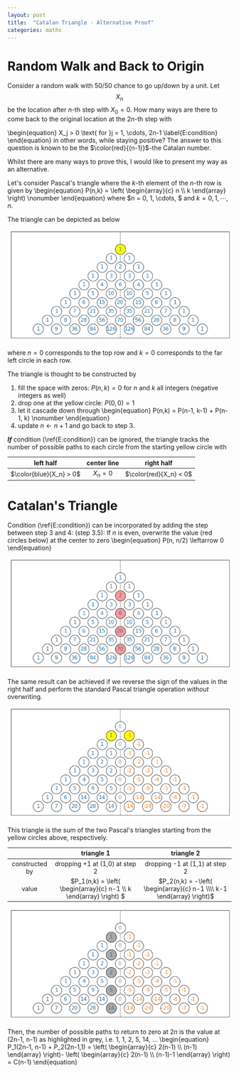 ```yaml
---
layout: post
title:  "Catalan Triangle - Alternative Proof"
categories: maths
---
```


# Random Walk and Back to Origin

Consider a random walk with 50/50 chance to go up/down by a unit. Let $$X_n$$ be the location after $n$-th step with $X_0 = 0$. How many ways are there to come back to the original location at the $2n$-th step with

\begin{equation}
X_j > 0 \text{ for }j = 1, \cdots, 2n-1
\label{E:condition}
\end{equation}
in other words, while staying positive? The answer to this question is known to be the $\color{red}{(n-1)}$-the Catalan number. 

Whilst there are many ways to prove this, I would like to present my way as an alternative. 

Let's consider Pascal's triangle where the $k$-th element of the $n$-th row is given by
\begin{equation}
P(n,k) = \left( \begin{array}{c} n \\\\ k \end{array} \right) 
\nonumber
\end{equation}
where $n = 0, 1, \cdots, $ and $k = 0, 1, \cdots, n$.  

The triangle can be depicted as below

![pascal triangle](/assets/catalan/pascal.png)

where $n = 0$ corresponds to the top row and $k=0$ corresponds to the far left circle in each row. 

The triangle is thought to be constructed by 
1. fill the space with zeros: $P(n,k) = 0$ for $n$ and $k$ all integers (negative integers as well)
2. drop one at the yellow circle: $P(0,0) = 1$
3. let it cascade down through
\begin{equation}
P(n,k) = P(n-1, k-1) + P(n-1, k)
\nonumber
\end{equation}
4. update $n \leftarrow n+1$ and go back to step 3. 

***If*** condition (\ref{E:condition}) can be ignored, 
the triangle tracks the number of possible paths to each circle from the starting yellow circle with

| left half | center line | right half |
| :--: | :--: | :--: |
| $\color{blue}{X_n} > 0$ | $X_n=0$ | $\color{red}{X_n} < 0$ |



# Catalan's Triangle

Condition (\ref{E:condition}) can be incorporated by adding the step between step 3 and 4: 
(step 3.5): If $n$ is even, overwrite the value (red circles below) at the center to zero
\begin{equation}
P(n, n/2) \leftarrow 0
\end{equation}


![pascal triangle](/assets/catalan/pascal_to_catalan.png)


The same result can be achieved if we reverse the sign of the values in the right half and perform the standard Pascal triangle operation *without* overwriting. 


![pascal triangle](/assets/catalan/catalan.png)


This triangle is the sum of the two Pascal's triangles starting from the yellow circles above, respectively. 

| | triangle 1 | triangle 2 |
| :--: | :--: | :--: |
| constructed by | dropping +1 at (1,0) at step 2 | dropping -1 at (1,1) at step 2 |
| value | $P_1(n,k) = \left( \begin{array}{c} n-1 \\\\ k \end{array} \right) $ | $P_2(n,k) = -\left( \begin{array}{c} n-1 \\\\ k-1 \end{array} \right)$ |



![pascal triangle](/assets/catalan/catalan_number.png)


Then, the number of possible paths to return to zero at $2n$ is the value at (2n-1, n-1) as highlighted in grey, i.e. 1, 1, 2, 5, 14, ...
\begin{equation}
P_1(2n-1, n-1) +  P_2(2n-1,1) = \left( \begin{array}{c} 2(n-1) \\\\ (n-1) \end{array} \right)- \left( \begin{array}{c} 2(n-1) \\\\ (n-1)-1 \end{array} \right) = C(n-1)
\end{equation}


<!-- You’ll find this post in your `_posts` directory. Go ahead and edit it and re-build the site to see your changes. You can rebuild the site in many different ways, but the most common way is to run `jekyll serve`, which launches a web server and auto-regenerates your site when a file is updated.

Jekyll requires blog post files to be named according to the following format:

`YEAR-MONTH-DAY-title.MARKUP`

Where `YEAR` is a four-digit number, `MONTH` and `DAY` are both two-digit numbers, and `MARKUP` is the file extension representing the format used in the file. After that, include the necessary front matter. Take a look at the source for this post to get an idea about how it works.

Jekyll also offers powerful support for code snippets:

{% highlight ruby %}
def print_hi(name)
  puts "Hi, #{name}"
end
print_hi('Tom')
#=> prints 'Hi, Tom' to STDOUT.
{% endhighlight %}

Check out the [Jekyll docs][jekyll-docs] for more info on how to get the most out of Jekyll. File all bugs/feature requests at [Jekyll’s GitHub repo][jekyll-gh]. If you have questions, you can ask them on [Jekyll Talk][jekyll-talk].

[jekyll-docs]: https://jekyllrb.com/docs/home
[jekyll-gh]:   https://github.com/jekyll/jekyll
[jekyll-talk]: https://talk.jekyllrb.com/ -->
